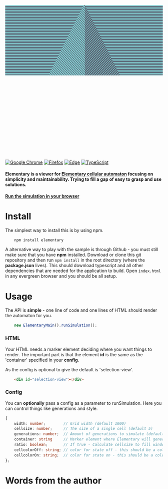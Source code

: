 <p align="center">
    <img src="https://github.com/MartinDC/Elementary/blob/main/sample/rule_99.png" style="margin: 50% auto;">
</p>

[![Google Chrome](https://img.shields.io/badge/Google%20Chrome-4285F4?style=for-the-badge&logo=GoogleChrome&logoColor=white)](#)
[![Firefox](https://img.shields.io/badge/Firefox-FF7139?style=for-the-badge&logo=Firefox-Browser&logoColor=white)](#)
[![Edge](https://img.shields.io/badge/Edge-0078D7?style=for-the-badge&logo=Microsoft-edge&logoColor=white)](#)
[![TypeScript](https://img.shields.io/badge/typescript-%23007ACC.svg?style=for-the-badge&logo=typescript&logoColor=white)](#)

#### Elementary is a viewer for [Elementary cellular automaton](https://en.wikipedia.org/wiki/Elementary_cellular_automaton) focusing on **simplicity** and **maintainability**. Trying to fill a gap of easy to grasp and use solutions.

#### [Run the simulation in your browser](https://martindc.github.io/Elementary/)

# Install
The simplest way to install this is by using npm.

```js
    npm install elementary
```

A alternative way to play with the sample is through Github - you must still make sure that you have **npm** installed. Download or clone this git repository and then run `npm install` in the root directory (where the **package.json** lives). This should download typescript and all other dependencies that are needed for the application to build. Open `index.html` in any evergreen browser and you should be all setup.

# Usage
The API is **simple** - one line of code and one lines of HTML should render the automaton for you.

```ts
    new ElementaryMain().runSimulation();
```

### HTML
Your HTML needs a marker element deciding where you want things to render. 
The important part is that the element **id** is the same as the 'container' specified in your **config**.

As the config is optional to give the default is 'selection-view'.

```html
    <div id="selection-view"></div>
```

### Config
You can **optionally** pass a config as a parameter to runSimulation. Here you can control things like generations and style.

```ts
{
    width: number;        // Grid width (default 1000)
    cellsize: number;     // The size of a single cell (default 5)
    generations: number;  // Amount of generations to simulate (default 1000)
    container: string     // Marker element where Elementary will generate it's view (default '#elementary-container')
    ratio: boolean;       // If true - Calculate cellsize to fill window width (default true)
    cellcolorOff: string; // color for state off - this should be a color valid in CSS (default 'rgb(132, 208, 212)')
    cellcolorOn: string;  // color for state on - this should be a color valid in CSS (default 'rgb(87, 91, 107)')
};
```

# Words from the author
